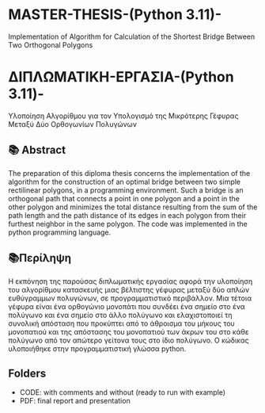 # MASTER-THESIS-(Python 3.11)-
Implementation of Algorithm for Calculation of the Shortest Bridge Between Two Orthogonal Polygons

# ΔΙΠΛΩΜΑΤΙΚΗ-ΕΡΓΑΣΙΑ-(Python 3.11)- 
Υλοποίηση Αλγορίθμου για τον Υπολογισμό της Μικρότερης Γέφυρας Μεταξύ Δύο Ορθογωνίων Πολυγώνων

## 📚 Abstract 
The preparation of this diploma thesis concerns the implementation of the algorithm for the construction of an optimal bridge between two simple rectilinear polygons, in a programming environment. Such a bridge is an orthogonal path that connects a point in one polygon and a point in the other polygon and minimizes the total distance resulting from the sum of the path length and the path distance of its edges in each polygon from their furthest neighbor in the same polygon. The code was implemented in the python programming language.  

## 📚Περίληψη 
Η εκπόνηση της παρούσας διπλωματικής εργασίας αφορά την υλοποίηση του αλγορίθμου κατασκευής μιας βέλτιστης γέφυρας μεταξύ δύο απλών ευθύγραμμων πολυγώνων, σε προγραμματιστικό περιβάλλον. Μια τέτοια γέφυρα είναι ένα ορθογώνιο μονοπάτι που συνδέει ένα σημείο στο ένα πολύγωνο και ένα σημείο στο άλλο πολύγωνο και ελαχιστοποιεί τη συνολική απόσταση που προκύπτει από το άθροισμα του μήκους του μονοπατιού και της απόστασης του μονοπατιού των άκρων του στο κάθε πολύγωνο από τον απώτερο γείτονα τους στο ίδιο πολύγωνο. Ο κώδικας υλοποιήθηκε στην προγραμματιστική γλώσσα python. 

## Folders
- CODE: with comments and without (ready to run with example)
- PDF: final report and presentation 
